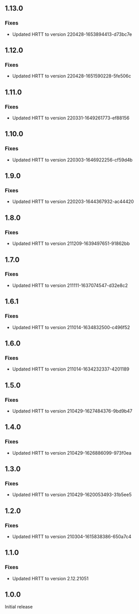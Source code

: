 ## 1.13.0

### Fixes
- Updated HRTT to version 220428-1653894413-d73bc7e

## 1.12.0

### Fixes
- Updated HRTT to version 220428-1651590228-5fe506c

## 1.11.0

### Fixes
- Updated HRTT to version 220331-1649261773-ef88156

## 1.10.0

### Fixes
- Updated HRTT to version 220303-1646922256-cf59d4b

## 1.9.0

### Fixes
- Updated HRTT to version 220203-1644367932-ac44420

## 1.8.0

### Fixes
- Updated HRTT to version 211209-1639497651-91862bb

## 1.7.0

### Fixes
- Updated HRTT to version 211111-1637074547-d32e8c2

## 1.6.1

### Fixes
- Updated HRTT to version 211014-1634832500-c496f52

## 1.6.0

### Fixes
- Updated HRTT to version 211014-1634232337-4201189

## 1.5.0

### Fixes
- Updated HRTT to version 210429-1627484376-9bd9b47

## 1.4.0

### Fixes
- Updated HRTT to version 210429-1626886099-973f0ea

## 1.3.0

### Fixes
- Updated HRTT to version 210429-1620053493-31b5ee5

## 1.2.0

### Fixes
- Updated HRTT to version 210304-1615838386-650a7c4

## 1.1.0

### Fixes
- Updated HRTT to version 2.12.21051

## 1.0.0

Initial release